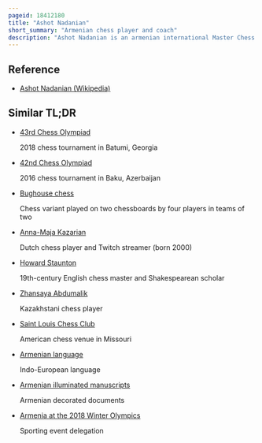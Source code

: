```yaml
---
pageid: 18412180
title: "Ashot Nadanian"
short_summary: "Armenian chess player and coach"
description: "Ashot Nadanian is an armenian international Master Chess theoretician and chess Coach."
---
```


## Reference

- [Ashot Nadanian (Wikipedia)](https://en.wikipedia.org/?curid=18412180)

## Similar TL;DR

- [43rd Chess Olympiad](/tldr/en/43rd-chess-olympiad)

  2018 chess tournament in Batumi, Georgia

- [42nd Chess Olympiad](/tldr/en/42nd-chess-olympiad)

  2016 chess tournament in Baku, Azerbaijan

- [Bughouse chess](/tldr/en/bughouse-chess)

  Chess variant played on two chessboards by four players in teams of two

- [Anna-Maja Kazarian](/tldr/en/anna-maja-kazarian)

  Dutch chess player and Twitch streamer (born 2000)

- [Howard Staunton](/tldr/en/howard-staunton)

  19th-century English chess master and Shakespearean scholar

- [Zhansaya Abdumalik](/tldr/en/zhansaya-abdumalik)

  Kazakhstani chess player

- [Saint Louis Chess Club](/tldr/en/saint-louis-chess-club)

  American chess venue in Missouri

- [Armenian language](/tldr/en/armenian-language)

  Indo-European language

- [Armenian illuminated manuscripts](/tldr/en/armenian-illuminated-manuscripts)

  Armenian decorated documents

- [Armenia at the 2018 Winter Olympics](/tldr/en/armenia-at-the-2018-winter-olympics)

  Sporting event delegation

